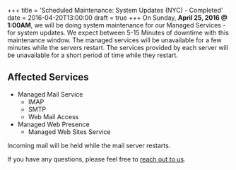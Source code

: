 +++
title = 'Scheduled Maintenance: System Updates (NYC) - Completed'
date = 2016-04-20T13:00:00
draft = true
+++
On Sunday, **April 25, 2016 @ 1:00AM**, we will be doing system maintenance for our Managed Services - for system updates. We expect between 5-15 Minutes of downtime with this maintenance window. The managed services will be unavailable for a few minutes while the servers restart. The services provided by each server will be unavailable for a short period of time while they restart.

## Affected Services

 * Managed Mail Service
   * IMAP
   * SMTP
   * Web Mail Access
 * Managed Web Presence
   * Managed Web Sites Service

Incoming mail will be held while the mail server restarts.

If you have any questions, please feel free to [reach out to us](https://madscitech.com/about/contact/).
